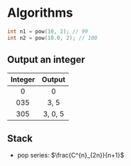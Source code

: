 # Algorithms

```c++
int n1 = pow(10, 2); // 99
int n2 = pow(10.0, 2); // 100
```

## Output an integer

| Integer | Output  |
| :-----: | :-----: |
|    0    |    0    |
|   035   |  3, 5   |
|   305   | 3, 0, 5 |

## Stack

- pop series: $\frac{C^{n}_{2n}}{n+1}$


